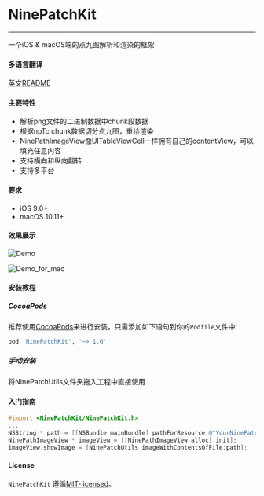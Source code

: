 # NinePatchKit

----------------

一个iOS & macOS端的点九图解析和渲染的框架

#### 多语言翻译

[英文README](README.md)

#### 主要特性

* 解析png文件的二进制数据中chunk段数据
* 根据npTc chunk数据切分点九图，重绘渲染
* NinePathImageView像UITableViewCell一样拥有自己的contentView，可以填充任意内容
* 支持横向和纵向翻转
* 支持多平台

#### 要求

* iOS 9.0+
* macOS 10.11+

#### 效果展示

![Demo](./Demo.gif)

![Demo_for_mac](./Demo_for_mac.gif)




#### 安装教程

##### CocoaPods

推荐使用[CocoaPods](https://cocoapods.org)来进行安装，只需添加如下语句到你的`Podfile`文件中:

```ruby
pod 'NinePatchKit', '~> 1.0'
```

##### 手动安装

将NinePatchUtils文件夹拖入工程中直接使用

#### 入门指南

```objective-c
#import <NinePatchKit/NinePatchKit.h>
...
NSString * path = [[NSBundle mainBundle] pathForResource:@"YourNinePatchImageName" ofType:@"png"];
NinePathImageView * imageView = [[NinePathImageView alloc] init];
imageView.showImage = [NinePatchUtils imageWithContentsOfFile:path];
```

#### License

`NinePatchKit` 遵循[MIT-licensed](https://github.com/zxinsunshine/NinePatchKit/blob/master/LICENSE)。